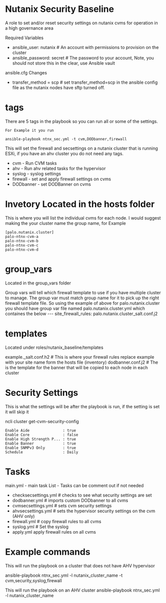 # Nutanix Security Baseline

A role to set and/or reset security settings on nutanix cvms for operation in a high governance area

Required Variables
- ansible_user: nutanix          # An account with permissions to provision on the cluster
- ansible_password: secret       # The password to your account, Note, you should not store this in the clear, use Ansible vault

ansible.cfg Changes
- transfer_method = scp          # set transfer_method=scp in the ansible config file as the nutanix nodes have sftp turned off.

# tags
There are 5 tags in the playbook so you can run all or some of the settings.

    For Example it you run

    ansible-playbook ntnx_sec.yml -t cvm,DODbanner,firewall 

This will set the firewall and secsettings on a nutanix cluster that is running ESXi, if you have an ahv cluster you do not need any tags.

- cvm - Run CVM tasks
- ahv - Run ahv related tasks for the hypervisor
- syslog - syslog settings
- firewall - set and apply firewall settings on cvms
- DODbanner - set DODBanner on cvms


# Invetory Located in the hosts folder
This is where you will list the individual cvms for each node. I would suggest making the your cluster name the group name, for Example
   
    [palo.nutanix.cluster]
    palo-ntnx-cvm-a
    palo-ntnx-cvm-b
    palo-ntnx-cvm-c
    palo-ntnx-cvm-d

# group_vars 
Located in the group_vars folder

Group vars will tell which firewall template to use if you have multiple cluster to manage. The group var must match group name for it to pick up the right firewall template file. So using the example of above for palo.nutanix.cluster you should have group var file named palo.nutanix.cluster.yml which containes the below
     ---
     site_firewall_rules: palo.nutanix.cluster_salt.conf.j2


# templates 
Located under roles/nutanix_baseline/templates

example._salt.conf.h2  # This is where your firewall rules replace example with your site name form the hosts file (inventory)
dodbanner.conf.j2  # The is the template for the banner that will be copied to each node in each cluster

# Security Settings 
This is what the settings will be after the playbook is run, if the setting is set it will skip it

ncli  cluster get-cvm-security-config

    Enable Aide               : true
    Enable Core               : false
    Enable High Strength P... : true
    Enable Banner             : true
    Enable SNMPv3 Only        : true
    Schedule                  : Daily

# Tasks
main.yml - main task List - Tasks can be comment out if not needed
 - checksecsettings.yml # checks to see what security settings are set
 - dodbanner.yml # imports custom DODbanner to all cvms
 - cvmsecsettings.yml # sets cvm security settings
 - ahvsecsettings.yml # sets the hypervisor security settings on the cvm (AHV only)
 - firewall.yml # copy firewall rules to all cvms
 - syslog.yml # Set the syslog
 - apply.yml apply firewall rules on all cvms
 
 # Example commands 
 This will run the playbook on a cluster that does not have AHV hypervisor
 
 ansible-playbook ntnx_sec.yml -l nutanix_cluster_name -t cvm,security,syslog,firewall  
 
 This will run the playbook on an AHV cluster
  ansible-playbook ntnx_sec.yml -l nutanix_cluster_name 
